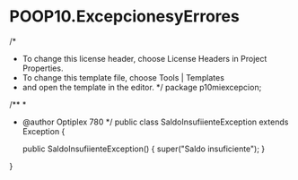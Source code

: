 # POOP10.ExcepcionesyErrores

/*
 * To change this license header, choose License Headers in Project Properties.
 * To change this template file, choose Tools | Templates
 * and open the template in the editor.
 */
package p10miexcepcion;

/**
 *
 * @author Optiplex 780
 */
public class SaldoInsufiienteException extends Exception {

    public SaldoInsufiienteException() {
        super("Saldo insuficiente");
    }
    
}
